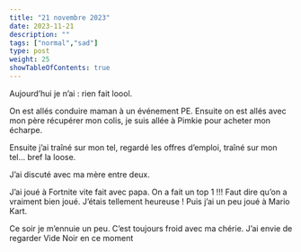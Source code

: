 ```yaml
---
title: "21 novembre 2023"
date: 2023-11-21
description: ""
tags: ["normal","sad"]
type: post
weight: 25
showTableOfContents: true
---
```


Aujourd’hui je n’ai : rien fait loool. 

On est allés conduire maman à un événement PE. Ensuite on est allés avec mon père récupérer mon colis, je suis allée à Pimkie pour acheter mon écharpe. 

Ensuite j’ai traîné sur mon tel, regardé les offres d’emploi, traîné sur mon tel… bref la loose. 

J’ai discuté avec ma mère entre deux.

J’ai joué à Fortnite vite fait avec papa. On a fait un top 1 !!! Faut dire qu’on a vraiment bien joué. J’étais tellement heureuse ! Puis j’ai un peu joué à Mario Kart. 

Ce soir je m’ennuie un peu. C’est toujours froid avec ma chérie. J’ai envie de regarder Vide Noir en ce moment 